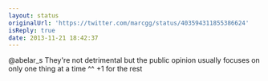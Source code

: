 ```yaml
---
layout: status
originalUrl: 'https://twitter.com/marcgg/status/403594311855386624'
isReply: true
date: 2013-11-21 18:42:37
---
```


@abelar_s They're not detrimental but the public opinion usually focuses on only one thing at a time ^^ +1 for the rest
